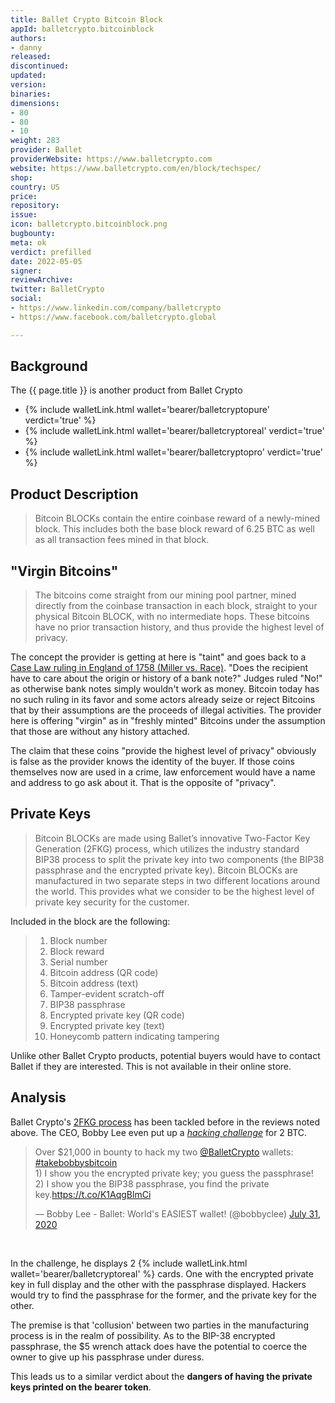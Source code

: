 ```yaml
---
title: Ballet Crypto Bitcoin Block
appId: balletcrypto.bitcoinblock
authors:
- danny
released: 
discontinued: 
updated: 
version: 
binaries: 
dimensions:
- 80
- 80
- 10
weight: 283
provider: Ballet
providerWebsite: https://www.balletcrypto.com
website: https://www.balletcrypto.com/en/block/techspec/
shop: 
country: US
price: 
repository: 
issue: 
icon: balletcrypto.bitcoinblock.png
bugbounty: 
meta: ok
verdict: prefilled
date: 2022-05-05
signer: 
reviewArchive: 
twitter: BalletCrypto
social:
- https://www.linkedin.com/company/balletcrypto
- https://www.facebook.com/balletcrypto.global

---
```


## Background 

The {{ page.title }} is another product from Ballet Crypto 

- {% include walletLink.html wallet='bearer/balletcryptopure' verdict='true' %}
- {% include walletLink.html wallet='bearer/balletcryptoreal' verdict='true' %}
- {% include walletLink.html wallet='bearer/balletcryptopro' verdict='true' %}

## Product Description 

> Bitcoin BLOCKs contain the entire coinbase reward of a newly-mined block. This includes both the base block reward of 6.25 BTC as well as all transaction fees mined in that block.

## "Virgin Bitcoins"

> The bitcoins come straight from our mining pool partner, mined directly from the coinbase transaction in each block, straight to your physical Bitcoin BLOCK, with no intermediate hops. These bitcoins have no prior transaction history, and thus provide the highest level of privacy.

The concept the provider is getting at here is "taint" and goes back to a [Case Law ruling in England of 1758 (Miller vs. Race)](https://legaldictionary.lawin.org/miller-v-race/). "Does the recipient have to care about the origin or history of a bank note?" Judges ruled "No!" as otherwise bank notes simply wouldn't work as money. Bitcoin today has no such ruling in its favor and some actors already seize or reject Bitcoins that by their assumptions are the proceeds of illegal activities. The provider here is offering "virgin" as in "freshly minted" Bitcoins under the assumption that those are without any history attached.

The claim that these coins "provide the highest level of privacy" obviously is false as the provider knows the identity of the buyer. If those coins themselves now are used in a crime, law enforcement would have a name and address to go ask about it. That is the opposite of "privacy".

## Private Keys

> Bitcoin BLOCKs are made using Ballet’s innovative Two-Factor Key Generation (2FKG) process, which utilizes the industry standard BIP38 process to split the private key into two components (the BIP38 passphrase and the encrypted private key). Bitcoin BLOCKs are manufactured in two separate steps in two different locations around the world. This provides what we consider to be the highest level of private key security for the customer.

Included in the block are the following: 

> 1. Block number
> 2. Block reward
> 3. Serial number
> 4. Bitcoin address (QR code)
> 5. Bitcoin address (text)
> 6. Tamper-evident scratch-off
> 7. BIP38 passphrase
> 8. Encrypted private key (QR code)
> 9. Encrypted private key (text)
> 10. Honeycomb pattern indicating tampering

Unlike other Ballet Crypto products, potential buyers would have to contact Ballet if they are interested. This is not available in their online store.

## Analysis 

Ballet Crypto's [2FKG process](https://www.balletcrypto.com/en/2FKG/) has been tackled before in the reviews noted above. The CEO, Bobby Lee even put up a *[hacking challenge](https://www.bobbylee.com/blogs/news/21-000-to-hack-ballet-wallets#:~:text=It's%20to%20show%20that%20BIP38,hack%20and%20steal%20the%20funds.)* for 2 BTC. 

<blockquote class="twitter-tweet"><p lang="en" dir="ltr">Over $21,000 in bounty to hack my two <a href="https://twitter.com/BalletCrypto?ref_src=twsrc%5Etfw">@BalletCrypto</a> wallets: <a href="https://twitter.com/hashtag/takebobbysbitcoin?src=hash&amp;ref_src=twsrc%5Etfw">#takebobbysbitcoin</a><br>1) I show you the encrypted private key; you guess the passphrase!<br>2) I show you the BIP38 passphrase, you find the private key.<a href="https://t.co/K1AqgBlmCi">https://t.co/K1AqgBlmCi</a></p>&mdash; Bobby Lee - Ballet: World&#39;s EASIEST wallet! (@bobbyclee) <a href="https://twitter.com/bobbyclee/status/1289055457521238017?ref_src=twsrc%5Etfw">July 31, 2020</a></blockquote> <script async src="https://platform.twitter.com/widgets.js" charset="utf-8"></script><br />

In the challenge, he displays 2 {% include walletLink.html wallet='bearer/balletcryptoreal' %} cards. One with the encrypted private key in full display and the other with the passphrase displayed. Hackers would try to find the passphrase for the former, and the private key for the other.    

The premise is that 'collusion' between two parties in the manufacturing process is in the realm of possibility. As to the BIP-38 encrypted passphrase, the $5 wrench attack does have the potential to coerce the owner to give up his passphrase under duress. 

This leads us to a similar verdict about the **dangers of having the private keys printed on the bearer token**.